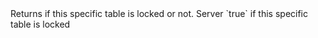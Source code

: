 <function name="IsLocked" parent="INetworkStringTable" type="classfunc">
	<description>
		Returns if this specific table is locked or not.  
		<added version="0.8"></added>
	</description>
	<realm>Server</realm>
	<rets>
		<ret name="locked" type="boolean">`true` if this specific table is locked</ret>
	</rets>
</function>